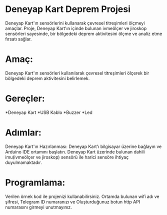 # Deneyap Kart Deprem Projesi
Deneyap Kart'ın sensörlerini kullanarak çevresel titreşimleri ölçmeyi amaçlar. Proje, Deneyap Kart'ın içinde bulunan ivmeölçer ve jiroskop sensörleri sayesinde, bir bölgedeki deprem aktivitesini ölçme ve analiz etme fırsatı sağlar.

# Amaç: 
Deneyap Kart'ın sensörleri kullanılarak çevresel titreşimleri ölçerek bir bölgedeki deprem aktivitesini belirlemek.

# Gereçler:
*Deneyap Kart
*USB Kablo
*Buzzer
*Led

# Adımlar:
Deneyap Kart'ın Hazırlanması: Deneyap Kart'ı bilgisayar üzerine bağlayın ve Arduino IDE ortamını başlatın.
Deneyap Kart üzerinde bulunan dahili imu(ivmeölçer ve jiroskop) sensörü ile harici sensöre ihtiyaç duyulmamaktadır.

# Programlama:
Verilen örnek kod ile projenizi kullanabilirsiniz. Ortamda bulunan wifi adı ve şifresi, Telegram ID numaranızı ve Oluşturduğunuz botun http API numarasını girmeyi unutmayınız.
